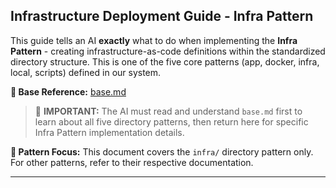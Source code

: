 ## Infrastructure Deployment Guide - Infra Pattern

This guide tells an AI **exactly** what to do when implementing the **Infra Pattern** - creating infrastructure-as-code definitions within the standardized directory structure. This is one of the five core patterns (app, docker, infra, local, scripts) defined in our system.

**📄 Base Reference:** [base.md](https://github.com/ghostmind-dev/docs/blob/main/docs/app/base.md)

> 🧠 **IMPORTANT:** The AI must read and understand `base.md` first to learn about all five directory patterns, then return here for specific Infra Pattern implementation details.

**📍 Pattern Focus:** This document covers the `infra/` directory pattern only. For other patterns, refer to their respective documentation.

---
